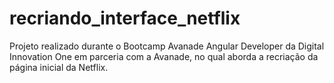 # recriando_interface_netflix
Projeto realizado durante o Bootcamp Avanade Angular Developer da Digital Innovation One em parceria com a Avanade, no qual aborda a recriação da página inicial da Netflix.
